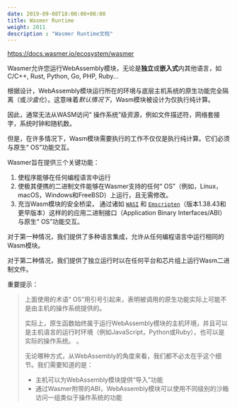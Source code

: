 ```yaml
---
date: 2019-09-08T18:00:00+08:00
title: Wasmer Runtime
weight: 2011
description : "Wasmer Runtime文档"
---
```


https://docs.wasmer.io/ecosystem/wasmer

Wasmer允许您运行WebAssembly模块，无论是**独立**或**嵌入式**内其他语言，如 C/C++, Rust, Python, Go, PHP, Ruby...

根据设计，WebAssembly模块运行所在的环境与底层主机系统的原生功能完全隔离（或*沙盒化*）。这意味着*默认情况下*，Wasm模块被设计为仅执行纯计算。

因此，通常无法从WASM访问“ 操作系统”级资源，例如文件描述符，网络套接字，系统时钟和随机数。

但是，在许多情况下，Wasm模块需要执行的工作不仅仅是执行纯计算。它们必须与原生“ OS”功能交互。

Wasmer旨在提供三个关键功能：

1. 使程序能够在任何编程语言中运行
2. 使极其便携的二进制文件能够在Wasmer支持的任何“ OS”（例如，Linux，macOS，Windows和FreeBSD）上运行，且无需修改。
3. 充当Wasm模块的安全桥梁， 通过诸如 [`WASI`](https://github.com/webassembly/wasi) 和 [`Emscripten`](https://github.com/emscripten-core/emscripten)（版本1.38.43和更早版本）这样的的应用二进制接口（Application Binary Interfaces/ABI）与原生“ OS”功能交互。

对于第一种情况，我们提供了多种语言集成，允许从任何编程语言中运行相同的Wasm模块。

对于第二种情况，我们提供了独立运行时以在任何平台和芯片组上运行Wasm二进制文件。

重要提示：

> 上面使用的术语“ OS”用引号引起来，表明被调用的原生功能实际上可能不是由主机的操作系统提供的。
>
>实际上，原生函数始终属于运行WebAssembly模块的主机环境，并且可以是主机语言的运行时环境（例如JavaScript，Python或Ruby），也可以是实际的操作系统。 。
>
> 无论哪种方式，从WebAssembly的角度来看，我们都不必太在乎这个细节。我们需要知道的是：
>
> - 主机可以为WebAssembly模块提供“导入”功能
> - 通过Wasmer附带的ABI，WebAssembly模块可以使用不同级别的沙箱访问一组类似于操作系统的功能

